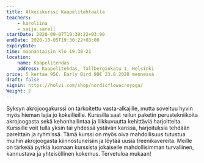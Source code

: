 ```yaml
---
title: Alkeiskurssi Kaapelitehtaalla
teachers:
    - karoliina
    - saija.sarell
startDate: 2020-09-07T19:30:22+03:00
endDate: 2020-10-05T19:30:22+03:00
expiryDate:
time: maanantaisin klo 19.30-21
location: 
    name: Kaapelitehdas
    address: Kaapelitehdas, Tallberginkatu 1, Helsinki
price: 5 kertaa 95€. Early Bird 80€ 23.8.2020 mennessä
draft: false
signin: https://holvi.com/shop/nordicflowacroyoga/
Weight: 2
---
```

Syksyn akrojoogakurssi on tarkoitettu vasta-alkajille, mutta soveltuu hyvin myös hieman lajia 
jo kokeilleille. Kurssilla saat reilun paketin perustekniikoita akrojoogasta sekä kehonhallintaa
ja liikkuvuutta kehittäviä harjoitteita. Kurssille voit tulla yksin tai yhdessä ystävän kanssa, 
harjoituksia tehdään pareittain ja ryhmissä. Tämä kurssi on myös oiva mahdollisuus tutustua 
muihin akrojoogasta kiinnostuneisiin ja löytää uusia treenikavereita. Meille on tärkeää pyrkiä 
luomaan kurssista jokaiselle mahdollisimman turvallinen, kannustava ja yhteisöllinen kokemus. 
Tervetuloa mukaan!

